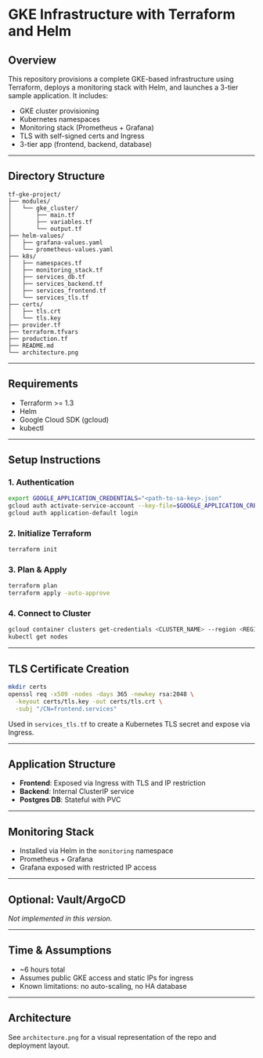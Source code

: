 # GKE Infrastructure with Terraform and Helm

## Overview

This repository provisions a complete GKE-based infrastructure using Terraform, deploys a monitoring stack with Helm, and launches a 3-tier sample application. It includes:

* GKE cluster provisioning
* Kubernetes namespaces
* Monitoring stack (Prometheus + Grafana)
* TLS with self-signed certs and Ingress
* 3-tier app (frontend, backend, database)

---

## Directory Structure

```
tf-gke-project/
├── modules/
│   └── gke_cluster/
│       ├── main.tf
│       ├── variables.tf
│       └── output.tf
├── helm-values/
│   ├── grafana-values.yaml
│   └── prometheus-values.yaml
├── k8s/
│   ├── namespaces.tf
│   ├── monitoring_stack.tf
│   ├── services_db.tf
│   ├── services_backend.tf
│   ├── services_frontend.tf
│   └── services_tls.tf
├── certs/
│   ├── tls.crt
│   └── tls.key
├── provider.tf
├── terraform.tfvars
├── production.tf
├── README.md
└── architecture.png
```

---

## Requirements

* Terraform >= 1.3
* Helm
* Google Cloud SDK (gcloud)
* kubectl

---

## Setup Instructions

### 1. Authentication

```bash
export GOOGLE_APPLICATION_CREDENTIALS="<path-to-sa-key>.json"
gcloud auth activate-service-account --key-file=$GOOGLE_APPLICATION_CREDENTIALS
gcloud auth application-default login
```

### 2. Initialize Terraform

```bash
terraform init
```

### 3. Plan & Apply

```bash
terraform plan
terraform apply -auto-approve
```

### 4. Connect to Cluster

```bash
gcloud container clusters get-credentials <CLUSTER_NAME> --region <REGION> --project <PROJECT_ID>
kubectl get nodes
```

---

## TLS Certificate Creation

```bash
mkdir certs
openssl req -x509 -nodes -days 365 -newkey rsa:2048 \
  -keyout certs/tls.key -out certs/tls.crt \
  -subj "/CN=frontend.services"
```

Used in `services_tls.tf` to create a Kubernetes TLS secret and expose via Ingress.

---

## Application Structure

* **Frontend**: Exposed via Ingress with TLS and IP restriction
* **Backend**: Internal ClusterIP service
* **Postgres DB**: Stateful with PVC

---

## Monitoring Stack

* Installed via Helm in the `monitoring` namespace
* Prometheus + Grafana
* Grafana exposed with restricted IP access

---

## Optional: Vault/ArgoCD

*Not implemented in this version.*

---

## Time & Assumptions

* \~6 hours total
* Assumes public GKE access and static IPs for ingress
* Known limitations: no auto-scaling, no HA database

---

## Architecture

See `architecture.png` for a visual representation of the repo and deployment layout.
